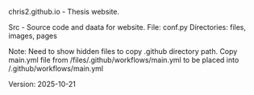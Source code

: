 chris2.github.io - Thesis website.

Src - Source code and daata for website.
File: conf.py
Directories: files, images, pages

Note: Need to show hidden files to copy .github directory path.
Copy main.yml file from /files/.github/workflows/main.yml to be placed into /.github/workflows/main.yml

Version: 2025-10-21 
